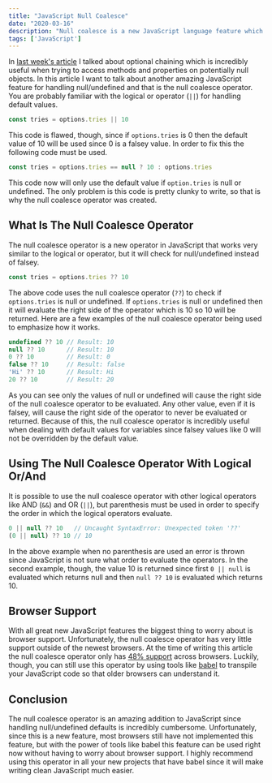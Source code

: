```yaml
---
title: "JavaScript Null Coalesce"
date: "2020-03-16"
description: "Null coalesce is a new JavaScript language feature which makes assigning default values for null/undefined incredibly easy."
tags: ['JavaScript']
---
```


In [last week's article](/2020-03/javascript-optional-chaining) I talked about optional chaining which is incredibly useful when trying to access methods and properties on potentially null objects. In this article I want to talk about another amazing JavaScript feature for handling null/undefined and that is the null coalesce operator. You are probably familiar with the logical or operator (`||`) for handling default values.
```js
const tries = options.tries || 10
```
This code is flawed, though, since if `options.tries` is 0 then the default value of 10 will be used since 0 is a falsey value. In order to fix this the following code must be used.
```js
const tries = options.tries == null ? 10 : options.tries
```
This code now will only use the default value if `option.tries` is null or undefined. The only problem is this code is pretty clunky to write, so that is why the null coalesce operator was created.

## What Is The Null Coalesce Operator

The null coalesce operator is a new operator in JavaScript that works very similar to the logical or operator, but it will check for null/undefined instead of falsey.
```js
const tries = options.tries ?? 10
```
The above code uses the null coalesce operator (`??`) to check if `options.tries` is null or undefined. If `options.tries` is null or undefined then it will evaluate the right side of the operator which is 10 so 10 will be returned. Here are a few examples of the null coalesce operator being used to emphasize how it works.
```js
undefined ?? 10 // Result: 10
null ?? 10      // Result: 10
0 ?? 10         // Result: 0
false ?? 10     // Result: false
'Hi' ?? 10      // Result: Hi
20 ?? 10        // Result: 20
```
As you can see only the values of null or undefined will cause the right side of the null coalesce operator to be evaluated. Any other value, even if it is falsey, will cause the right side of the operator to never be evaluated or returned. Because of this, the null coalesce operator is incredibly useful when dealing with default values for variables since falsey values like 0 will not be overridden by the default value.

## Using The Null Coalesce Operator With Logical Or/And

It is possible to use the null coalesce operator with other logical operators like AND (`&&`) and OR (`||`), but parenthesis must be used in order to specify the order in which the logical operators evaluate.
```js
0 || null ?? 10   // Uncaught SyntaxError: Unexpected token '??'
(0 || null) ?? 10 // 10
```
In the above example when no parenthesis are used an error is thrown since JavaScript is not sure what order to evaluate the operators. In the second example, though, the value 10 is returned since first `0 || null` is evaluated which returns null and then `null ?? 10` is evaluated which returns 10.

## Browser Support

With all great new JavaScript features the biggest thing to worry about is browser support. Unfortunately, the null coalesce operator has very little support outside of the newest browsers. At the time of writing this article the null coalesce operator only has [48% support](https://caniuse.com/#search=null%20coalescing) across browsers. Luckily, though, you can still use this operator by using tools like [babel](https://babeljs.io/docs/en/babel-plugin-proposal-nullish-coalescing-operator) to transpile your JavaScript code so that older browsers can understand it.

## Conclusion

The null coalesce operator is an amazing addition to JavaScript since handling null/undefined defaults is incredibly cumbersome. Unfortunately, since this is a new feature, most browsers still have not implemented this feature, but with the power of tools like babel this feature can be used right now without having to worry about browser support. I highly recommend using this operator in all your new projects that have babel since it will make writing clean JavaScript much easier.